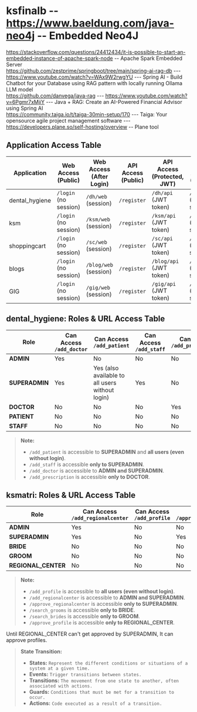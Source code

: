 # ksfinalb -- https://www.baeldung.com/java-neo4j -- Embedded Neo4J
https://stackoverflow.com/questions/24412434/it-is-possible-to-start-an-embedded-instance-of-apache-spark-node -- Apache Spark Embedded Server <br />
https://github.com/zestprime/springboot/tree/main/spring-ai-rag-db --- https://www.youtube.com/watch?v=WAx9W2rwgYU --- Spring AI - Build Chatbot for your Database using RAG pattern with locally running Ollama LLM model <br />
https://github.com/danvega/java-rag --- https://www.youtube.com/watch?v=6Pgmr7xMjiY --- Java + RAG: Create an AI-Powered Financial Advisor using Spring AI <br />
https://community.taiga.io/t/taiga-30min-setup/170 --- Taiga: Your opensource agile project management software --- https://developers.plane.so/self-hosting/overview -- Plane tool <br />
## Application Access Table

| Application    | Web Access (Public)                          | Web Access (After Login) | API Access (Public)         | API Access (Protected, JWT) | Mobile Access (Public)                        | Mobile Access (After Login) | API Access (Public)         | API Access (Protected, JWT) |
|----------------|----------------------------------------------|--------------------------|-----------------------------|-----------------------------|-----------------------------------------------|-----------------------------|-----------------------------|-----------------------------|
| dental_hygiene | `/login` (no session)                        | `/dh/web` (session)      | `/register`                 | `/dh/api` (JWT token)       | `/login` (no session)                         | `/dh/mobile` (session)      | `/register`                 | `/dh/api` (JWT token)       |
| ksm            | `/login` (no session)                        | `/ksm/web` (session)     | `/register`                 | `/ksm/api` (JWT token)      | `/login` (no session)                         | `/ksm/mobile` (session)     | `/register`                 | `/ksm/api` (JWT token)      |
| shoppingcart   | `/login` (no session)                        | `/sc/web` (session)      | `/register`                 | `/sc/api` (JWT token)       | `/login` (no session)                         | `/sc/mobile` (session)      | `/register`                 | `/sc/api` (JWT token)       |
| blogs          | `/login` (no session)                        | `/blog/web` (session)    | `/register`                 | `/blog/api` (JWT token)     | `/login` (no session)                         | `/blog/mobile` (session)    | `/register`                 | `/blog/api` (JWT token)     |
| GIG            | `/login` (no session)                        | `/gig/web` (session)     | `/register`                 | `/gig/api` (JWT token)      | `/login` (no session)                         | `/gig/mobile` (session)     | `/register`                 | `/gig/api` (JWT token)      |

## dental_hygiene: Roles & URL Access Table

| Role         | Can Access `/add_doctor` | Can Access `/add_patient`         | Can Access `/add_staff` | Can Access `/add_prescription` |
|--------------|-------------------------|-----------------------------------|------------------------|-------------------------------|
| **ADMIN**    | Yes                     | No                                | No                     | No                            |
| **SUPERADMIN** | Yes                   | Yes (also available to all users without login) | Yes                | No                            |
| **DOCTOR**   | No                      | No                                | No                     | Yes                           |
| **PATIENT**  | No                      | No                                | No                     | No                            |
| **STAFF**    | No                      | No                                | No                     | No                            |

> **Note:**
> - `/add_patient` is accessible to **SUPERADMIN** and **all users (even without login)**.
> - `/add_staff` is accessible **only to SUPERADMIN**.
> - `/add_doctor` is accessible to **ADMIN and SUPERADMIN**.
> - `/add_prescription` is accessible **only to DOCTOR**.

## ksmatri: Roles & URL Access Table

| Role                | Can Access `/add_regionalcenter` | Can Access `/add_profile`         | Can Access `/approve_regionalcenter` | Can Access `/search_grooms` | Can Access `/search_brides` | Can Access `/approve_profile` |
|---------------------|----------------------------------|-----------------------------------|--------------------------------------|-----------------------------|-----------------------------|-------------------------------|
| **ADMIN**           | Yes                              | No                                | No                                   | No                          | No                          | No                            |
| **SUPERADMIN**      | Yes                              | No                                | Yes                                  | No                          | No                          | No                            |
| **BRIDE**           | No                               | No                                | No                                   | Yes                         | No                          | No                            |
| **GROOM**           | No                               | No                                | No                                   | No                          | Yes                         | No                            |
| **REGIONAL_CENTER** | No                               | No                                | No                                   | No                          | No                          | Yes                           |

> **Note:**
> - `/add_profile` is accessible to **all users (even without login)**.
> - `/add_regionalcenter` is accessible to **ADMIN and SUPERADMIN**.
> - `/approve_regionalcenter` is accessible **only to SUPERADMIN**.
> - `/search_grooms` is accessible **only to BRIDE**.
> - `/search_brides` is accessible **only to GROOM**.
> - `/approve_profile` is accessible **only to REGIONAL_CENTER**.

Until REGIONAL_CENTER can't get approved by SUPERADMIN, It can approve profiles.

> **State Transition:**
> - **States:** `Represent the different conditions or situations of a system at a given time.`
> - **Events:** `Trigger transitions between states.`
> - **Transitions:** `The movement from one state to another, often associated with actions.`
> - **Guards:** `Conditions that must be met for a transition to occur.`
> - **Actions:** `Code executed as a result of a transition.`

<meta http-equiv="Content-Security-Policy" content="default-src 'self'; script-src 'self' 'nonce-RandomValue'; style-src 'self'; object-src 'none';">
<script nonce="RandomValue" type="text/javascript"></script>
